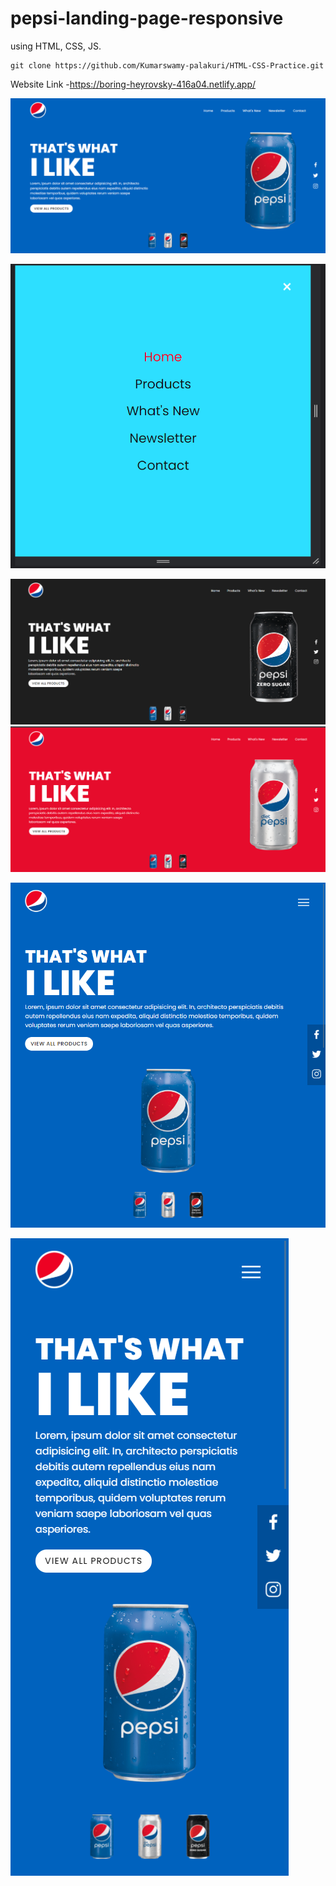 # pepsi-landing-page-responsive
using HTML, CSS, JS.

```
git clone https://github.com/Kumarswamy-palakuri/HTML-CSS-Practice.git
```

Website Link -https://boring-heyrovsky-416a04.netlify.app/


![pepsi-laptop](https://github.com/Rimjhim20/Pepssi-Responsive-Landingpage/blob/master/website%20ss/pepsi-laptop.png)

![pepsi-hamburger](https://github.com/Rimjhim20/Pepssi-Responsive-Landingpage/blob/master/website%20ss/hamburger.png)

![pepsi-black](https://github.com/Rimjhim20/Pepssi-Responsive-Landingpage/blob/master/website%20ss/black.png)
![pepsi-red](https://github.com/Rimjhim20/Pepssi-Responsive-Landingpage/blob/master/website%20ss/red.png)

![pepsi-tablet](https://github.com/Rimjhim20/Pepssi-Responsive-Landingpage/blob/master/website%20ss/pepsi-tablet.png)

![pepsi-movil](https://github.com/Rimjhim20/Pepssi-Responsive-Landingpage/blob/master/website%20ss/pepsi-movil.png)
